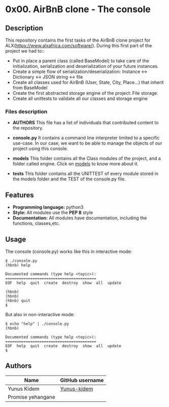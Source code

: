 # 0x00. AirBnB clone - The console

## Description

This repository contains the first tasks of the AirBnB clone project for ALX(https://www.alxafrica.com/software/).
During this first part of the project we had to::
- Put in place a parent class (called BaseModel) to take care of the initialization, serialization and deserialization of your future instances.
- Create a simple flow of serialization/deserialization: Instance <-> Dictionary <-> JSON string <-> file
- Create all classes used for AirBnB (User, State, City, Place…) that inherit from BaseModel
- Create the first abstracted storage engine of the project: File storage.
- Create all unittests to validate all our classes and storage engine


### Files description

- **AUTHORS**
 This file has a list of individuals that contributed content to the repository.

- **console.py**
It contains a command line interpreter limited to a specific use-case. In our case, we want to be able to manage the objects of our project using this console.

- **models**
This folder contains all the Class modules of the project, and a folder called engine. Click on [models](https://github.com/williamzborja/AirBnB_clone/tree/main/models) to know more about it.

- **tests**
This folder contains all the UNITTEST of every module stored in the models folder and the TEST of the console.py file.

## Features

- **Programming language:** python3
- **Style:** All modules use the **PEP 8** style
- **Documentation:** All modules have documentation, including the functions, classes,etc.


## Usage

The console (console.py) works like this in interactive mode:
```
$ ./console.py
(hbnb) help

Documented commands (type help <topic>):
========================================
EOF  help  quit  create  destroy  show  all  update

(hbnb)
(hbnb)
(hbnb) quit
$
```

But also in non-interactive mode:
```
$ echo "help" | ./console.py
(hbnb)

Documented commands (type help <topic>):
========================================
EOF  help  quit  create  destroy  show  all  update
$
```
## Authors
| Name | GitHub username |
| ------ | ------ |
| Yunus Kidem | [Yunus-kidem](https://github.com/yunus-kidem) |
| Promise yehangane  | [](https://github.com/) |
